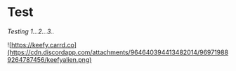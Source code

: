  


# Test
*Testing 1...2...3..*


![https://keefy.carrd.co](https://cdn.discordapp.com/attachments/964640394413482014/969719889264787456/keefyalien.png)